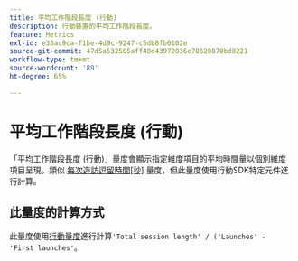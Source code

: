 ```yaml
---
title: 平均工作階段長度 (行動)
description: 行動裝置的平均工作階段長度。
feature: Metrics
exl-id: e33ac9ca-f1be-4d9c-9247-c5db8fb0102e
source-git-commit: 47d5a532505aff48d43972836c78620870bd8221
workflow-type: tm+mt
source-wordcount: '89'
ht-degree: 65%

---
```


# 平均工作階段長度 (行動)

「平均工作階段長度 (行動)」量度會顯示指定維度項目的平均時間量以個別維度項目呈現。類似 [每次造訪逗留時間[秒]](https://experienceleague.adobe.com/docs/analytics/components/metrics/time-spent-per-visit.html) 量度，但此量度使用行動SDK特定元件進行計算。

## 此量度的計算方式

此量度使用[行動量度](https://experienceleague.adobe.com/docs/mobile-services/using/get-started-ug/mobile-metrics/metrics-reference.html?lang=zh-Hant)進行計算`'Total session length' / ('Launches' - 'First launches'`。
